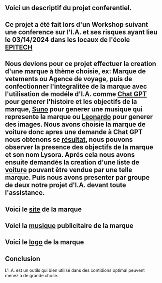 ## Voici un descriptif du projet conferentiel.
Ce projet a été fait lors d'un Workshop suivant une conference sur l'I.A. et ses risques ayant lieu le 03/14/2024 dans les locaux de l'école [EPITECH](https://www.epitech.eu/)
--
Nous devions pour ce projet effectuer la creation d'une marque à thème choisie, ex: Marque de vetements ou Agence de voyage, puis de confectionner l'integralitée de la marque avec l'utilisation de modéle d'I.A. comme [Chat GPT](https://chatgpt.com/) pour generer l'histoire et les objectifs de la marque, [Suno](https://suno.com/) pour generer une musique qui represente la marque ou [Leonardo](https://leonardo.ai/) pour generer des images.
Nous avons choisie la marque de voiture donc apres une demande à Chat GPT nous obtenons se [résultat](https://github.com/96Lumna96/I.A./blob/Projet-Conferenciel-N%C2%B01/Resultat%20N%C2%B01.pdf), nous pouvons observer la presence des objectifs de la marque et son nom Lysora.
Aprés cela nous avons ensuite demandés la creation d'une liste de [voiture](https://github.com/96Lumna96/I.A./blob/Projet-Conferenciel-N%C2%B01/R%C3%A9sultat%20N%C2%B02.pdf) pouvant être vendue par une telle marque.
Puis nous avons presenter par groupe de deux notre projet d'I.A. devant toute l'assistance.
--
## Voici le [site](https://sites.google.com/view/lysora/home) de la marque 
## Voici la [musique](https://suno.com/song/38150ed5-83ca-43aa-b6b0-eb8794ace57e) publicitaire de la marque 
## Voici le [logo](https://github.com/96Lumna96/I.A./blob/Projet-Conferenciel-N%C2%B01/Logo%20Marque.jpeg) de la marque 
## Conclusion 
L'I.A. est un outils qui bien utilisé dans des contidions optimal peuvent menez a de grande chose.

